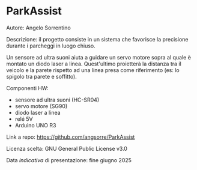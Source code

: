 # ParkAssist

Autore: Angelo Sorrentino

Descrizione: il progetto consiste in un sistema che favorisce la precisione durante i parcheggi in luogo chiuso.

Un sensore ad ultra suoni aiuta a guidare un servo motore sopra al quale è montato un diodo laser a linea. Quest'ultimo proietterà la distanza tra il veicolo e la parete rispetto ad una linea presa come riferimento (es: lo spigolo tra parete e soffitto).

Componenti HW:
- sensore ad ultra suoni (HC-SR04)
- servo motore (SG90)
- diodo laser a linea
- relé 5V 
- Arduino UNO R3

Link a repo: https://github.com/angsorre/ParkAssist

Licenza scelta: GNU General Public License v3.0

Data *indicativa* di presentazione: fine giugno 2025
